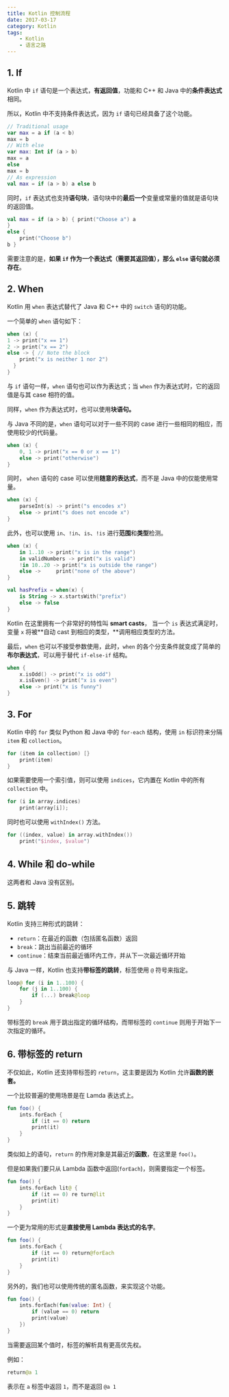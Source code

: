 ```yaml
---
title: Kotlin 控制流程
date: 2017-03-17
category: Kotlin
tags:
    - Kotlin
    - 语言之路
---
```



## 1. If

Kotlin 中 `if` 语句是一个表达式，**有返回值**，功能和 C++ 和 Java 中的**条件表达式**相同。

所以，Kotlin 中不支持条件表达式，因为 `if` 语句已经具备了这个功能。

```kotlin
// Traditional usage
var max = a if (a < b)
max = b
// With else
var max: Int if (a > b)
max = a
else
max = b
// As expression
val max = if (a > b) a else b
```

<!-- more -->

同时，`if` 表达式也支持**语句块**，语句块中的**最后一个**变量或常量的值就是语句块的返回值。

```kotlin
val max = if (a > b) { print("Choose a") a
}
else {
    print("Choose b")
b }
```

需要注意的是，**如果 `if` 作为一个表达式（需要其返回值），那么 `else` 语句就必须存在**。




## 2. When

Kotlin 用 `when` 表达式替代了 Java 和 C++ 中的 `switch` 语句的功能。

一个简单的 `when` 语句如下：

```kotlin
when (x) {
1 -> print("x == 1")
2 -> print("x == 2")
else -> { // Note the block
    print("x is neither 1 nor 2")
  }
}
```

与 `if` 语句一样，`when` 语句也可以作为表达式；当 `when` 作为表达式时，它的返回值是与其 case 相符的值。

同样，`when` 作为表达式时，也可以使用**块语句。**

与 Java 不同的是，`when` 语句可以对于一些不同的 case 进行一些相同的相应，而使用较少的代码量。

```kotlin
when (x) {
    0, 1 -> print("x == 0 or x == 1")
    else -> print("otherwise")
}
```

同时， `when` 语句的 case 可以使用**随意的表达式**，而不是 Java 中的仅能使用常量。

```kotlin
when (x) {
    parseInt(s) -> print("s encodes x")
    else -> print("s does not encode x")
}
```

此外，也可以使用 `in`、`!in`、`is`、`!is` 进行**范围**和**类型**检测。

```kotlin
when (x) {
    in 1..10 -> print("x is in the range")
    in validNumbers -> print("x is valid")
    !in 10..20 -> print("x is outside the range")
    else ->     print("none of the above")
}
```

```kotlin
val hasPrefix = when(x) {
    is String -> x.startsWith("prefix")
    else -> false
}
```

Kotlin 在这里拥有一个非常好的特性叫 **smart casts**，
当一个 `is` 表达式满足时，变量 `x` 将被**自动 cast 到相应的类型，**调用相应类型的方法。

最后，`when` 也可以不接受参数使用，此时，`when` 的各个分支条件就变成了简单的**布尔表达式**，可以用于替代 `if-else-if` 结构。

```kotlin
when {
    x.isOdd() -> print("x is odd")
    x.isEven() -> print("x is even")
    else -> print("x is funny")
}
```

## 3. For

Kotlin 中的 `for` 类似 Python 和 Java 中的 `for-each` 结构，使用 `in` 标识符来分隔 `item` 和 `collection`。

```kotlin
for (item in collection) [}
    print(item)
}
```

如果需要使用一个索引值，则可以使用 `indices`，它内置在 Kotlin 中的所有 `collection` 中。

```kotlin
for (i in array.indices)
    print(array[i]);
```

同时也可以使用 `withIndex()` 方法。

```kotlin
for ((index, value) in array.withIndex())
    print("$index, $value")
```




## 4. While 和 do-while

这两者和 Java 没有区别。

## 5. 跳转

Kotlin 支持三种形式的跳转：

- `return`：在最近的函数（包括匿名函数）返回
- `break`：跳出当前最近的循环
- `continue`：结束当前最近循环内工作，并从下一次最近循环开始

与 Java 一样，Kotlin 也支持**带标签的跳转**，标签使用 `@` 符号来指定。

```kotlin
loop@ for (i in 1..100) {
    for (j in 1..100) {
        if (...) break@loop
    }
}
```

带标签的 `break` 用于跳出指定的循环结构，而带标签的 `continue` 则用于开始下一次指定的循环。




## 6. 带标签的 return

不仅如此，Kotlin 还支持带标签的 `return`，这主要是因为 Kotlin 允许**函数的嵌套。**

一个比较普遍的使用场景是在 Lamda 表达式上。

```kotlin
fun foo() {
    ints.forEach {
        if (it == 0) return
        print(it)
    }
}
```

类似如上的语句，`return` 的作用对象是其最近的**函数**，在这里是 `foo()`。

但是如果我们要只从 Lambda 函数中返回(`forEach`)，则需要指定一个标签。

```kotlin
fun foo() {
    ints.forEach lit@ {
        if (it == 0) re turn@lit
        print(it)
    }
}
```

一个更为常用的形式是**直接使用 Lambda 表达式的名字**。

```kotlin
fun foo() {
    ints.forEach {
        if (it == 0) return@forEach
        print(it)
    }
}
```

另外的，我们也可以使用传统的匿名函数，来实现这个功能。

```kotlin
fun foo() {
    ints.forEach(fun(value: Int) {
        if (value == 0) return
        print(value)
    })
}
```

当需要返回某个值时，标签的解析具有更高优先权。

例如：

```kotlin
return@a 1
```

表示在 `a` 标签中返回 `1`，而不是返回 `@a 1`
